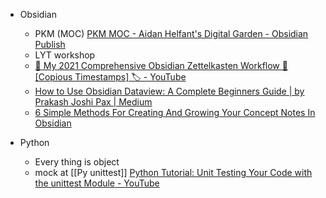 - Obsidian 
	- PKM (MOC) [PKM MOC - Aidan Helfant's Digital Garden - Obsidian Publish](https://publish.obsidian.md/aidanhelfant/Atlas/MOCS/PKM+MOC)
	- LYT workshop
	- [👑️ My 2021 Comprehensive Obsidian Zettelkasten Workflow 👑️ \[Copious Timestamps\] 🏷️ - YouTube](https://www.youtube.com/watch?v=wB89lJs5A3s&t=6549s)
	- [How to Use Obsidian Dataview: A Complete Beginners Guide | by Prakash Joshi Pax | Medium](https://beingpax.medium.com/how-to-use-obsidian-dataview-a-complete-beginners-guide-2a275c274936?ref=aidanhelfant.com)
	- [6 Simple Methods For Creating And Growing Your Concept Notes In Obsidian](https://www.aidanhelfant.com/5-simple-methods-for-growing-your-concept-notes-in-obsidian/)


- Python
	- Every thing is object
	- mock at [[Py unittest]] [Python Tutorial: Unit Testing Your Code with the unittest Module - YouTube](https://www.youtube.com/watch?v=6tNS--WetLI)
